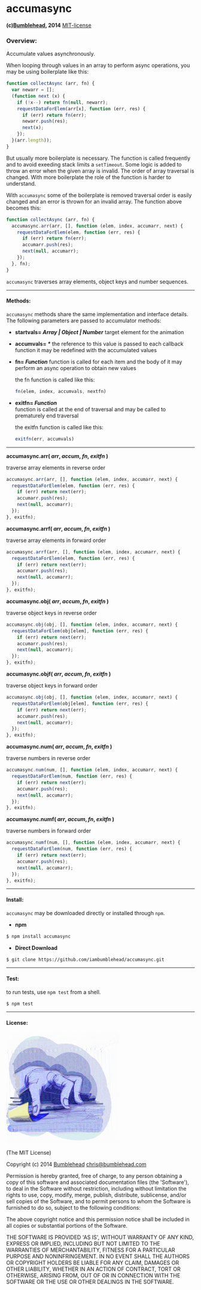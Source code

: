 accumasync
==========
**(c)[Bumblehead][0], 2014** [MIT-license](#license)

### Overview:

Accumulate values asynchronously. 

When looping through values in an array to perform async operations, you may be using boilerplate like this:
```javascript
function collectAsync (arr, fn) {
  var newarr = [];
  (function next (x) {
    if (!x--) return fn(null, newarr);
    requestDataForElem(arr[x], function (err, res) {
      if (err) return fn(err);
      newarr.push(res);
      next(x);
    });
  }(arr.length));
}
```

But usually more boilerplate is necessary. The function is called frequently and to avoid exeeding stack limits a `setTimeout`. Some logic is added to throw an error when the given array is invalid. The order of array traversal is changed. With more boilerplate the role of the function is harder to understand.

With `accumasync` some of the boilerplate is removed traversal order is easily changed and an error is thrown for an invalid array. The function above becomes this:
```javascript
function collectAsync (arr, fn) {
  accumasync.arr(arr, [], function (elem, index, accumarr, next) {
    requestDataForElem(elem, function (err, res) {
      if (err) return fn(err);
      accumarr.push(res);
      next(null, accumarr);
    });    
  }, fn);
}
```

`accumasync` traverses array elements, object keys and number sequences.


[0]: http://www.bumblehead.com                            "bumblehead"

---------------------------------------------------------
#### <a id="methods">Methods:

`accumasync` methods share the same implementation and interface details. The following parameters are passed to accumulator methods:

 * **startvals= _Array | Object | Number_**
   target element for the animation
   
 * **accumvals= _*_**
   the reference to this value is passed to each callback function
   it may be redefined with the accumulated values
   
 * **fn= _Function_**
   function is called for each item and the body of it may perform an async operation to obtain new values

   the fn function is called like this:
   ```javascript
   fn(elem, index, accumvals, nextfn)
   ```

 * **exitfn= _Function_**  
   function is called at the end of traversal and may be called to prematurely end traversal

   the exitfn function is called like this:
   ```javascript
   exitfn(err, accumvals)
   ```
   
------------------------------------------------------

**accumasync.arr( _arr_, _accum_, _fn_, _exitfn_ )**
  
  traverse array elements in reverse order
  ```javascript
  accumasync.arr(arr, [], function (elem, index, accumarr, next) {
    requestDataForElem(elem, function (err, res) {
      if (err) return next(err);
      accumarr.push(res);
      next(null, accumarr);
    });
  }, exitfn);
  ```
    
**accumasync.arrf( _arr_, _accum_, _fn_, _exitfn_ )**

  traverse array elements in forward order
  ```javascript
  accumasync.arrf(arr, [], function (elem, index, accumarr, next) {
    requestDataForElem(elem, function (err, res) {
      if (err) return next(err);
      accumarr.push(res);
      next(null, accumarr);
    });
  }, exitfn);
  ```
    
**accumasync.obj( _arr_, _accum_, _fn_, _exitfn_ )**
  
  traverse object keys in reverse order
  ```javascript
  accumasync.obj(obj, [], function (elem, index, accumarr, next) {
    requestDataForElem(obj[elem], function (err, res) {
      if (err) return next(err);
      accumarr.push(res);
      next(null, accumarr);
    });
  }, exitfn);
  ```

**accumasync.objf( _arr_, _accum_, _fn_, _exitfn_ )**
  
  traverse object keys in forward order
  ```javascript
  accumasync.obj(obj, [], function (elem, index, accumarr, next) {
    requestDataForElem(obj[elem], function (err, res) {
      if (err) return next(err);
      accumarr.push(res);
      next(null, accumarr);
    });
  }, exitfn);
  ```

**accumasync.num( _arr_, _accum_, _fn_, _exitfn_ )**
  
  traverse numbers in reverse order
  ```javascript
  accumasync.num(num, [], function (elem, index, accumarr, next) {
    requestDataForElem(num, function (err, res) {
      if (err) return next(err);
      accumarr.push(res);
      next(null, accumarr);
    });
  }, exitfn);
  ```
    
**accumasync.numf( _arr_, _accum_, _fn_, _exitfn_ )**
  
  traverse numbers in forward order
  ```javascript
  accumasync.numf(num, [], function (elem, index, accumarr, next) {
    requestDataForElem(num, function (err, res) {
      if (err) return next(err);
      accumarr.push(res);
      next(null, accumarr);
    });
  }, exitfn);
  ```

---------------------------------------------------------
#### <a id="install"></a>Install:

`accumasync` may be downloaded directly or installed through `npm`.

 * **npm**

 ```bash
 $ npm install accumasync
 ```

 * **Direct Download**
 
 ```bash
 $ git clone https://github.com/iambumblehead/accumasync.git
 ```

---------------------------------------------------------
#### <a id="test"></a>Test:

 to run tests, use `npm test` from a shell.

 ```bash
 $ npm test
 ```

---------------------------------------------------------
#### <a id="license">License:

 ![scrounge](https://github.com/iambumblehead/scroungejs/raw/master/img/hand.png) 

(The MIT License)

Copyright (c) 2014 [Bumblehead][0] <chris@bumblehead.com>

Permission is hereby granted, free of charge, to any person obtaining a copy of this software and associated documentation files (the 'Software'), to deal in the Software without restriction, including without limitation the rights to use, copy, modify, merge, publish, distribute, sublicense, and/or sell copies of the Software, and to permit persons to whom the Software is furnished to do so, subject to the following conditions:

The above copyright notice and this permission notice shall be included in all copies or substantial portions of the Software.

THE SOFTWARE IS PROVIDED 'AS IS', WITHOUT WARRANTY OF ANY KIND, EXPRESS OR IMPLIED, INCLUDING BUT NOT LIMITED TO THE WARRANTIES OF MERCHANTABILITY, FITNESS FOR A PARTICULAR PURPOSE AND NONINFRINGEMENT. IN NO EVENT SHALL THE AUTHORS OR COPYRIGHT HOLDERS BE LIABLE FOR ANY CLAIM, DAMAGES OR OTHER LIABILITY, WHETHER IN AN ACTION OF CONTRACT, TORT OR OTHERWISE, ARISING FROM, OUT OF OR IN CONNECTION WITH THE SOFTWARE OR THE USE OR OTHER DEALINGS IN THE SOFTWARE.
